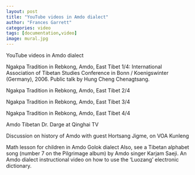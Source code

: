 ```yaml
---
layout: post
title: "YouTube videos in Amdo dialect"
author: "Frances Garrett"
categories: video
tags: [documentation,video]
image: mural.jpg
---
```


YouTube videos in Amdo dialect

Ngakpa Tradition in Rebkong, Amdo, East Tibet 1/4: International Association of Tibetan Studies Conference in Bonn / Koenigswinter (Germany), 2006. Public talk by Hung Cheng Chenagtsang.

Ngakpa Tradition in Rebkong, Amdo, East Tibet 2/4

Ngakpa Tradition in Rebkong, Amdo, East Tibet 3/4

Ngakpa Tradition in Rebkong, Amdo, East Tibet 4/4

Amdo Tibetan Dr. Darge at Qinghai TV

Discussion on history of Amdo with guest Hortsang Jigme, on VOA Kunleng

Math lesson for children in Amdo Golok dialect
Also, see a Tibetan alphabet song (number 7 on the Pilgrimage album) by Amdo singer Karjam Saeji.
An Amdo dialect instructional video on how to use the ‘Luozang’ electronic dictionary.

